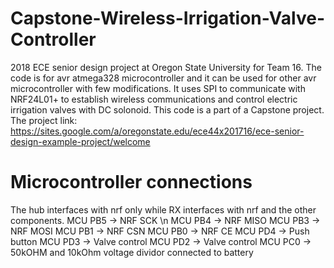 # Capstone-Wireless-Irrigation-Valve-Controller
2018 ECE senior design project at Oregon State University for Team 16. 
The code is for avr atmega328 microcontroller and it can be used for other avr microcontroller with few modifications. It uses SPI to communicate with NRF24L01+ to establish wireless communications and control electric irrigation valves with DC solonoid. This code is a part of a Capstone project. The project link: https://sites.google.com/a/oregonstate.edu/ece44x201716/ece-senior-design-example-project/welcome
# Microcontroller connections
The hub interfaces with nrf only while RX interfaces with nrf and the other components. 
MCU PB5 -> NRF SCK \n
MCU PB4 -> NRF MISO
MCU PB3 -> NRF MOSI
MCU PB1 -> NRF CSN
MCU PB0 -> NRF CE
MCU PD4 -> Push button 
MCU PD3 -> Valve control
MCU PD2 -> Valve control
MCU PC0 -> 50kOHM and 10kOhm voltage dividor connected to battery


